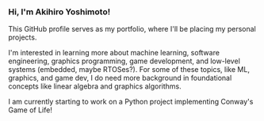 ### Hi, I'm Akihiro Yoshimoto!
This GitHub profile serves as my portfolio, where I'll be placing my personal projects.

I'm interested in learning more about machine learning, software engineering, graphics programming, game development, and low-level systems (embedded, maybe RTOSes?).
For some of these topics, like ML, graphics, and game dev, I do need more background in foundational concepts like linear algebra and graphics algorithms.

I am currently starting to work on a Python project implementing Conway's Game of Life!
